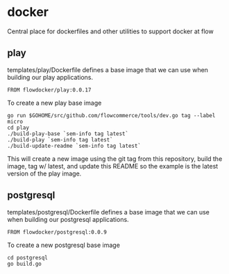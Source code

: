 # docker
Central place for dockerfiles and other utilities to support docker at flow

## play

templates/play/Dockerfile defines a base image that we can use when building our
play applications.

    FROM flowdocker/play:0.0.17

To create a new play base image

    go run $GOHOME/src/github.com/flowcommerce/tools/dev.go tag --label micro
    cd play
    ./build-play-base `sem-info tag latest`
    ./build-play `sem-info tag latest`
    ./build-update-readme `sem-info tag latest`

This will create a new image using the git tag from this repository,
build the image, tag w/ latest, and update this README so the example
is the latest version of the play image.


## postgresql

templates/postgresql/Dockerfile defines a base image that we can use when building our
postgresql applications.

    FROM flowdocker/postgresql:0.0.9

To create a new postgresql base image

    cd postgresql
    go build.go
